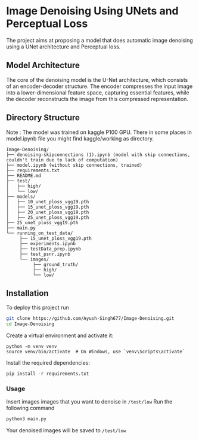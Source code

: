 
# Image Denoising Using UNets and Perceptual Loss

The project aims at proposing a model that does automatic image denoising using a UNet architecture and Perceptual loss.

## Model Architecture

The core of the denoising model is the U-Net architecture, which consists of an encoder-decoder structure. The encoder compresses the input image into a lower-dimensional feature space, capturing essential features, while the decoder reconstructs the image from this compressed representation.

## Directory Structure
Note : The model was trained on kaggle P100 GPU. There in some places in model.ipynb file you might find kaggle/working as directory.
```
Image-Denoising/
├── denoising-skipconnections (1).ipynb (model with skip connections, couldn't train due to lack of computation)
├── model.ipynb (without skip connections, trained)
├── requirements.txt
├── README.md
├── test/
│   ├── high/
│   └── low/
├── models/
│   ├── 10_unet_ploss_vgg19.pth
│   ├── 15_unet_ploss_vgg19.pth
│   ├── 20_unet_ploss_vgg19.pth
│   ├── 25_unet_ploss_vgg19.pth
├── 25_unet_ploss_vgg19.pth
├── main.py
└── running_on_test_data/
     ├── 15_unet_ploss_vgg19.pth
     ├── experiments.ipynb
     ├── testData_prep.ipynb
     ├── test_psnr.ipynb
     └── images/
          ├── ground_truth/
          ├── high/
          └── low/

```



## Installation

To deploy this project run

```bash
git clone https://github.com/Ayush-Singh677/Image-Denoising.git
cd Image-Denoising
```
Create a virtual environment and activate it:
```
python -m venv venv
source venv/bin/activate  # On Windows, use `venv\Scripts\activate`
```

Install the required dependencies:
```
pip install -r requirements.txt
```
### Usage
Insert images images that you want to denoise in ```/test/low```
Run the following command
```bash
python3 main.py
```
Your denoised images will be saved to ```/test/low```


